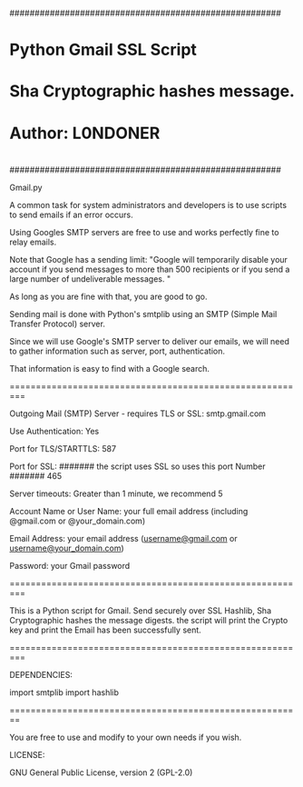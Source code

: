 ######################################################
#                                                    #
#    Python Gmail SSL Script                         #
#    Sha Cryptographic hashes message.               #
#    Author: L0NDONER                                #
#                                                    #
######################################################

Gmail.py

A common task for system administrators and developers is to use scripts to send
emails if an error occurs.

Using Googles SMTP servers are free to use and works perfectly fine to relay
emails. 

Note that Google has a sending limit: "Google will temporarily disable your
account if you send messages to more than 500 recipients or if you send a large
number of undeliverable messages. "

As long as you are fine with that, you are good to go.

Sending mail is done with Python's smtplib using an SMTP (Simple Mail Transfer
Protocol) server.

Since we will use Google's SMTP server to deliver our emails, we will need to
gather information such as server, port, authentication. 

That information is easy to find with a Google search.

=========================================================

Outgoing Mail (SMTP) Server - requires TLS or SSL:
smtp.gmail.com

Use Authentication:
Yes

Port for TLS/STARTTLS:
587

Port for SSL:  ####### the script uses SSL so uses this port Number  #######
465

Server timeouts:
Greater than 1 minute, we recommend 5

Account Name or User Name:
your full email address (including @gmail.com or @your_domain.com)

Email Address: 
your email address (username@gmail.com or username@your_domain.com)

Password:
your Gmail password

=========================================================

This is a Python script for Gmail.
Send securely over SSL Hashlib, Sha Cryptographic hashes the message digests.
the script will print the Crypto key and print the Email has been successfully sent.

=========================================================

DEPENDENCIES:

import smtplib
import hashlib


========================================================

You are free to use and modify to your own needs if you wish.


LICENSE:

GNU General Public License, version 2 (GPL-2.0)
